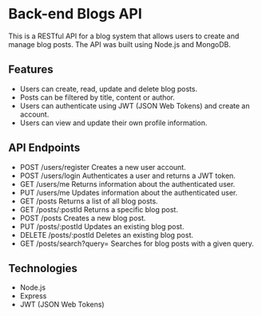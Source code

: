 # Back-end Blogs API

This is a RESTful API for a blog system that allows users to create and manage blog posts. The API was built using Node.js and MongoDB.

## Features

- Users can create, read, update and delete blog posts.
- Posts can be filtered by title, content or author.
- Users can authenticate using JWT (JSON Web Tokens) and create an account.
- Users can view and update their own profile information.

## API Endpoints

- POST	/users/register	Creates a new user account.
- POST	/users/login	Authenticates a user and returns a JWT token.
- GET	/users/me	Returns information about the authenticated user.
- PUT	/users/me	Updates information about the authenticated user.
- GET	/posts	Returns a list of all blog posts.
- GET	/posts/:postId	Returns a specific blog post.
- POST	/posts	Creates a new blog post.
- PUT	/posts/:postId	Updates an existing blog post.
- DELETE	/posts/:postId	Deletes an existing blog post.
- GET	/posts/search?query=	Searches for blog posts with a given query.

## Technologies

- Node.js
- Express
- JWT (JSON Web Tokens)
